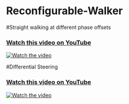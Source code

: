 # Reconfigurable-Walker

#Straight walking at different phase offsets
### [Watch this video on YouTube](https://youtu.be/SrRYdR96seU)
[![Watch the video](https://img.youtube.com/vi/SrRYdR96seU/maxresdefault.jpg)](https://youtu.be/SrRYdR96seU)

#Differential Steering 
### [Watch this video on YouTube](https://youtu.be/g29FaMmiFfo)
[![Watch the video](https://img.youtube.com/vi/g29FaMmiFfo/maxresdefault.jpg)](https://youtu.be/g29FaMmiFfo)


